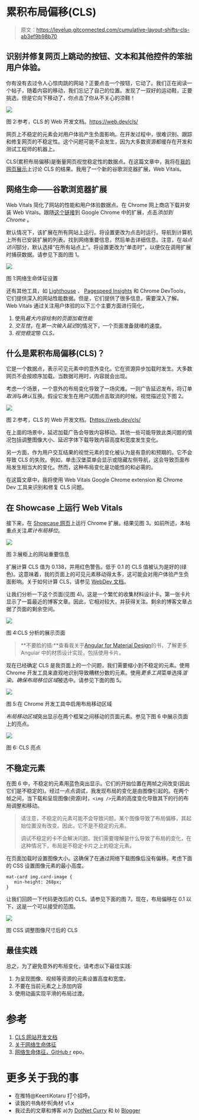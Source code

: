 # 累积布局偏移(CLS)

> 原文：<https://levelup.gitconnected.com/cumulative-layout-shifts-cls-ab3ef9b98b70>

## 识别并修复网页上跳动的按钮、文本和其他控件的笨拙用户体验。

你有没有去过令人心惊肉跳的网站？正要点击一个按钮，它动了。我们正在阅读一个帖子，随着内容的移动，我们忘记了自己的位置。发现了一双好的运动鞋，正要挑选，但是它向下移动了，你点击了你从不关心的凉鞋！

![](img/4032b52866100c8246a616e6453e5574.png)

图 2:参考，CLS 的 Web 开发文档。https://web.dev/cls/

网页上不稳定的元素会对用户体验产生负面影响。在开发过程中，很难识别、跟踪和修复网页的不稳定性。这个问题可能不会发生，因为大多数资源都缓存在开发和测试工程师的机器上。

CLS(累积布局偏移)是衡量网页视觉稳定性的数据点。在这篇文章中，我将在[我的网页展示](https://kvkirthy.github.io/showcase)上讨论 CLS 的结果。我用了一个新的谷歌浏览器扩展，Web Vitals。

## 网络生命——谷歌浏览器扩展

Web Vitals 简化了网站的性能和用户体验数据点。在 Chrome 网上商店下载并安装 Web Vitals。跟随[这个链接](https://chrome.google.com/webstore/detail/web-vitals/ahfhijdlegdabablpippeagghigmibma)到 Google Chrome 中的扩展，点击*添加到 Chrome* 。

默认情况下，该扩展在所有网站上运行。将设置更改为点击时运行。导航到计算机上所有已安装扩展的列表。找到网络重要信息，然后单击详细信息。注意，在*站点访问*部分，默认选择“在所有站点上”。将设置更改为“单击时”，以便仅在调用扩展时捕获数据。请参见下面的图 1。

![](img/b8f94a7b7fa1ea23c336dd9332899c63.png)

图 1:网络生命体征设置

还有其他工具，如 [Lighthouse](https://developers.google.com/web/tools/lighthouse) 、 [Pagespeed Insights](https://developers.google.com/speed/pagespeed/insights/) 和 Chrome DevTools，它们提供深入的网站性能数据。但是，它们提供了很多信息，需要深入了解。Web Vitals 通过关注用户体验的以下三个主要方面进行简化，

1.  使用*最大内容绘制的页面加载性能*
2.  *交互性*，在*第一次输入延迟*的情况下，一个页面准备就绪的速度。
3.  *视觉稳定*带 *CLS。*

## 什么是累积布局偏移(CLS)？

它是一个数据点，表示可见元素中的意外变化。它在资源异步加载时发生。大多数网页不会按顺序加载。当数据可用时，内容就会出现。

考虑一个场景，一个意外的布局变化导致了一场灾难。一则广告延迟发布，将订单*取消*与*确认*互换。假设它发生在用户试图点击取消的时候。视觉描述见下图 2。

![](img/4032b52866100c8246a616e6453e5574.png)

图 2:参考，CLS 的 Web 开发文档。【https://web.dev/cls/ 

在上面的场景中，延迟加载广告会导致内容移动。其他一些可能导致此类问题的情况包括调整图像大小、延迟字体下载导致内容高度和宽度发生变化。

另一方面，作为用户交互结果的视觉元素的变化被认为是有意的和预期的。它不会导致 CLS 的失败。例如，单击汉堡菜单会显示或隐藏左侧导航，这会导致页面布局发生相当大的变化。然而，这种布局变化是功能性的和必需的。

在这篇文章中，我将使用 Web Vitals Google Chrome extension 和 Chrome Dev 工具来识别和修复 CLS 问题。

## 在 Showcase 上运行 Web Vitals

接下来，在 [Showcase 网页](https://kvkirthy.github.io/showcase/)上运行 Chrome 扩展。结果见图 3。如前所述，本帖重点关注*累计布局移位*。

![](img/0b3532f13f07f5132af5d98deae48f14.png)

图 3:展柜上的网站重要信息

扩展计算 CLS 值为 0.138，并用红色警告。低于 0.1 的 CLS 值被认为是好的(绿色)。这意味着，我的页面上的可见元素移动得太多，这可能会对用户体验产生负面影响。关于如何计算 CLS，请参见 [WebDev 文档](https://web.dev/cls/)。

让我们分析一下这个页面(见图 4)。这是一个繁忙的收集材料设计卡。第一张卡片显示了一篇最近的博客文章。因此，它相对较大，并获得关注。剩余的博客文章占据了页面的剩余空间。

![](img/6535b18384c8320a9591b94302c4c40d.png)

图 4:CLS 分析的展示页面

> **不要脸的插:**查看我关于[Angular for Material Design](https://www.amazon.com/Angular-Material-Design-TypeScript-Interface/dp/1484254333/ref=sr_1_3?keywords=angular+material&qid=1578191826&sr=8-3)的书，了解更多 Angular 中的材质设计实现，包括使用卡片。

现在已经确定 CLS 是我页面上的一个问题，我们需要缩小到不稳定的元素。使用 Chrome 开发工具来直观地识别导致糟糕分数的元素。使用*更多工具*菜单选择*渲染。*确保*布局移位区域*被选中。请参见下面的图 5。

![](img/834ffdff4157bbdc28ec1d988e449d25.png)

图 5:在 Chrome 开发工具中启用布局移动区域

*布局移动区域*突出显示在两个框架之间移动的页面元素。参见下图 6 中展示页面上的亮点。

![](img/81537506bcde4ab49c9df7d0fc2df6fb.png)

图 6: CLS 亮点

## 不稳定元素

在图 6 中，不稳定的元素用蓝色突出显示。它们的开始位置在两帧之间改变(因此它们是不稳定的)。经过一点点调试，我发现布局的变化是由图像引起的。在两个帧之间，当下载和呈现图像(资源)时，`<img />`元素的高度变化导致其下的行的布局调整和移动。

> 请注意，不稳定的元素可能不会导致问题。某个图像导致了布局偏移，其起始位置没有改变。因此，它不是不稳定的元素。
> 
> 调试不稳定的卡不会解决问题。我们需要理解是什么导致了布局的变化，在这种情况下，布局是不稳定卡片之上的稳定元素。

在页面加载时设置图像大小。这确保了在通过网络下载图像后没有偏移。考虑下面的 CSS 设置图像元素的最小高度。

```
mat-card img.card-image {
   min-height: 268px;
}
```

让我们回顾一下代码更改后的 CLS。请参见下面的图 7。现在，布局偏移在 0.1 以下，这是一个可以接受的范围。

![](img/26cde6e16bc15f00b057099bdef628a9.png)

图 CSS 调整图像尺寸后的 CLS

## 最佳实践

总之，为了避免意外的布局变化，请考虑以下最佳实践:

1.  为呈现图像、视频等资源的元素设置高度和宽度。
2.  不要在当前元素之上添加内容
3.  使用动画实现平滑的布局过渡。

# 参考

1.  [CLS 网站开发文档](https://web.dev/cls/)
2.  [关于网络生命体征](https://web.dev/vitals/)
3.  [网络生命体征，GitHub r](https://github.com/GoogleChrome/web-vitals-extension#web-vitals-chrome-extension-alpha) epo。

# 更多关于我的事

*   在推特@KeertiKotaru 打个招呼。
*   读我的书角材书|角材 v1.x
*   我过去的文章和博客 a)为 [DotNet Curry](https://www.dotnetcurry.com/author/v-keerti-kotaru) 和 b) [Blogger](http://venckicode.blogspot.com/)